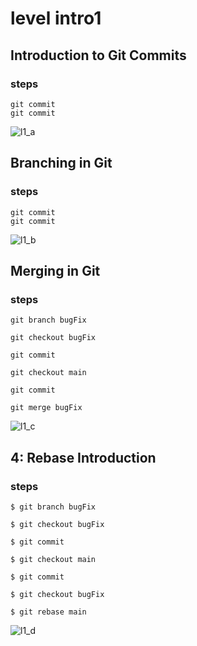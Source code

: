 # level intro1

## Introduction to Git Commits

### steps
```
git commit
git commit
```
![l1_a](https://github.com/user-attachments/assets/4a12203e-6469-47d2-8463-a6f3ea5857ac)

## Branching in Git

### steps
```
git commit
git commit

```
![l1_b](https://github.com/user-attachments/assets/bcd3cc73-d987-4059-8b5c-6b9efb339856)


## Merging in Git
### steps
```
git branch bugFix

git checkout bugFix

git commit

git checkout main

git commit

git merge bugFix
```
![l1_c](https://github.com/user-attachments/assets/40540e77-e912-4b7d-bcdb-6fec487dc82e)

## 4: Rebase Introduction
### steps
```
$ git branch bugFix

$ git checkout bugFix

$ git commit

$ git checkout main

$ git commit

$ git checkout bugFix

$ git rebase main
```
![l1_d](https://github.com/user-attachments/assets/c11b29d7-2df8-4206-895b-e43180384851)
